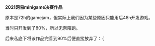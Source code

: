 **2021网易minigame决赛作品**

原本是72h的gamejam，但实际上我们因为某些原因只能用后48h开发游戏。

当时只开发到了80%，所以无奈陪跑。

后来私底下将该作品完善到90%后便直接放弃了：（
